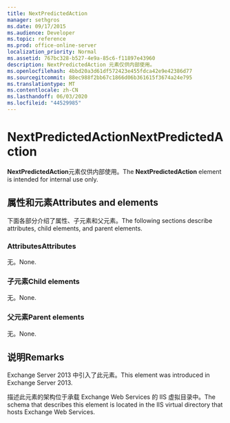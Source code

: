 ```yaml
---
title: NextPredictedAction
manager: sethgros
ms.date: 09/17/2015
ms.audience: Developer
ms.topic: reference
ms.prod: office-online-server
localization_priority: Normal
ms.assetid: 767bc328-b527-4e9a-85c6-f11897e43960
description: NextPredictedAction 元素仅供内部使用。
ms.openlocfilehash: 4bbd20a3d61df572423e455fdca42e9e42386d77
ms.sourcegitcommit: 88ec988f2bb67c1866d06b361615f3674a24e795
ms.translationtype: MT
ms.contentlocale: zh-CN
ms.lasthandoff: 06/03/2020
ms.locfileid: "44529985"
---
```

# <a name="nextpredictedaction"></a><span data-ttu-id="b5695-103">NextPredictedAction</span><span class="sxs-lookup"><span data-stu-id="b5695-103">NextPredictedAction</span></span>

<span data-ttu-id="b5695-104">**NextPredictedAction**元素仅供内部使用。</span><span class="sxs-lookup"><span data-stu-id="b5695-104">The **NextPredictedAction** element is intended for internal use only.</span></span> 

## <a name="attributes-and-elements"></a><span data-ttu-id="b5695-105">属性和元素</span><span class="sxs-lookup"><span data-stu-id="b5695-105">Attributes and elements</span></span>

<span data-ttu-id="b5695-106">下面各部分介绍了属性、子元素和父元素。</span><span class="sxs-lookup"><span data-stu-id="b5695-106">The following sections describe attributes, child elements, and parent elements.</span></span>
  
### <a name="attributes"></a><span data-ttu-id="b5695-107">Attributes</span><span class="sxs-lookup"><span data-stu-id="b5695-107">Attributes</span></span>

<span data-ttu-id="b5695-108">无。</span><span class="sxs-lookup"><span data-stu-id="b5695-108">None.</span></span>
  
### <a name="child-elements"></a><span data-ttu-id="b5695-109">子元素</span><span class="sxs-lookup"><span data-stu-id="b5695-109">Child elements</span></span>

<span data-ttu-id="b5695-110">无。</span><span class="sxs-lookup"><span data-stu-id="b5695-110">None.</span></span>
  
### <a name="parent-elements"></a><span data-ttu-id="b5695-111">父元素</span><span class="sxs-lookup"><span data-stu-id="b5695-111">Parent elements</span></span>

<span data-ttu-id="b5695-112">无。</span><span class="sxs-lookup"><span data-stu-id="b5695-112">None.</span></span>
  
## <a name="remarks"></a><span data-ttu-id="b5695-113">说明</span><span class="sxs-lookup"><span data-stu-id="b5695-113">Remarks</span></span>

<span data-ttu-id="b5695-114">Exchange Server 2013 中引入了此元素。</span><span class="sxs-lookup"><span data-stu-id="b5695-114">This element was introduced in Exchange Server 2013.</span></span>
  
<span data-ttu-id="b5695-115">描述此元素的架构位于承载 Exchange Web Services 的 IIS 虚拟目录中。</span><span class="sxs-lookup"><span data-stu-id="b5695-115">The schema that describes this element is located in the IIS virtual directory that hosts Exchange Web Services.</span></span>
  

